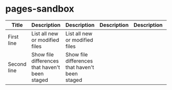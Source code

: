 # pages-sandbox

| Title | Description | Description | Description | Description | Description | Description | Description | Description | Description | Description | Description |
| --- | --- | --- | --- | --- | --- | --- | --- | --- | --- | --- | --- |
| First line | List all new or modified files | List all new or modified files |
| Second line | Show file differences that haven't been staged | Show file differences that haven't been staged |
